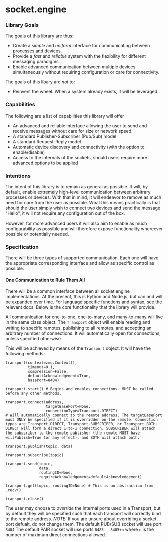 # socket.engine

### Library Goals

The goals of this library are thus:
- Create a _simple_ and _uniform_ interface for communicating between processes and devices.
- Provide a _fast_ and _reliable_ system with the flexibility for different messaging paradigms.
- Enable advanced communication between multiple devices simultaneously without requiring configuration or care for connectivity.

The goals of this libary are _not_ to:
- Reinvent the wheel. When a system already exists, it will be leveraged.

### Capabilities

The following are a list of capabilities this library will offer
- An advanced and reliable interface allowing the user to send and receive messages without care for size or network speed.
- A standard Publisher-Subscriber (Pub/Sub) model
- A standard Request-Reply model
- Automatic device discovery and connectivity (with the option to enable/disable)
- Access to the internals of the sockets, should users require more advanced options to be applied

### Intentions

The intent of this library is to remain as general as possible. It will, by default, enable extremely high-level communication between arbitrary processes or devices. With that in mind, it will endeavor to remove as much need for care from the user as possible. What this means practically is that should the user simply wish to connect two devices and send the message "Hello", it will not require any configuration out of the box.

However, for more advanced users it will also aim to enable as much configurability as possible and will therefore expose functionality whereever possible or potentially needed.


### Specification

There will be three types of supported communication. Each one will have the appropriate corresponding interface and allow as specific control as possible.

#### One Communication to Rule Them All
There will be a common interface between all socket.engine implementations. At the present, this is Python and Node.js, but can and will be expanded over time. For language specific functions and syntax, see the relevant docs. Below is the core functionality that the library will provide.

All communication for one-to-one, one-to-many, and many-to-many will live in the same class object. The `Transport` object will enable reading and writing to specific remotes, publishing to all remotes, and accepting an arbitrary number of connections. It will automatically open for connections, unless specified otherwise.

This will be achieved by means of the `Transport` object. It will have the following methods:
```
transport(context=zmq.Context(),
          timeout=0.1,
          compression=False,
          defaultAcknowledgement=True,
          basePort=8484)

transport.start() # Begins and enables connections. MUST be called before any other methods.

transport.connect(address,
                  targetBasePort=None,
                  connectionType=Transport.DIRECT)
# Will automatically connect to the remote address. The targetBasePort must ONLY be specified if it is overridden on the remote. Connection types are Transport.DIRECT, Transport.SUBSCRIBER, or Transport.BOTH. DIRECT will form a direct 1-to-1 connection, SUBSCRIBER will attach the subscriber to the remote publisher (the remote MUST have willPublish=True for any effect), and BOTH will attach both.

transport.publish(topic, data)

transport.subscribe(topic)

transport.send(topic,
               data,
               routingID=None,
               requireAcknowledgement=defaultAcknowledgement)

transport.get(topic, routingID=None) # This is an abstraction from .recv()

transport.close()
```

The user may choose to _override_ the internal ports used in a Transport, but by default they will be specified such that each transport will correctly bind to the remote address.
*NOTE:* If you are unsure about overriding a socket port defualt, do not change them.
The default PUB/SUB socket will use port `8484`
The default PAIR socket will use ports `8485 - 8485+n` where `n` is the number of maximum direct connections allowed.

